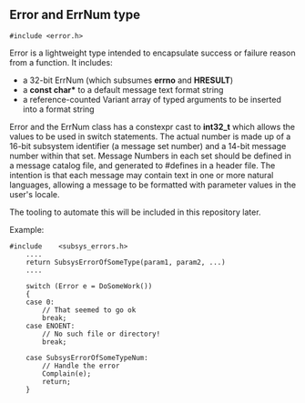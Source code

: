 ## Error and ErrNum type

`#include <error.h>`

Error is a lightweight type intended to encapsulate success or failure reason from a function.
It includes:
- a 32-bit ErrNum (which subsumes <strong>errno</strong> and <strong>HRESULT</strong>)
- a <strong>const char*</strong> to a default message text format string
- a reference-counted Variant array of typed arguments to be inserted into a format string

Error and the ErrNum class has a constexpr cast to <strong>int32_t</strong>
which allows the values to be used in switch statements.  The actual
number is made up of a 16-bit subsystem identifier (a message set number)
and a 14-bit message number within that set.  Message Numbers in each set
should be defined in a message catalog file, and generated to #defines
in a header file.  The intention is that each message may contain text
in one or more natural languages, allowing a message to be formatted with
parameter values in the user's locale.

The tooling to automate this will be included in this repository later.

Example:

	#include	<subsys_errors.h>
		....
		return SubsysErrorOfSomeType(param1, param2, ...)
		....

		switch (Error e = DoSomeWork())
		{
		case 0:
			// That seemed to go ok
			break;
		case ENOENT:
			// No such file or directory!
			break;

		case SubsysErrorOfSomeTypeNum:
			// Handle the error
			Complain(e);
			return;
		}

